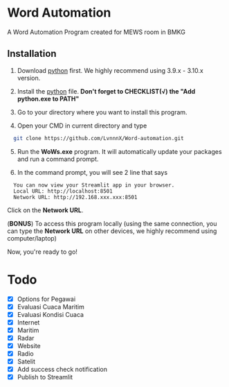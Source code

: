 
# Word Automation
A Word Automation Program created for MEWS room in BMKG

## Installation

1. Download [python](https://www.python.org/downloads/) first. We highly recommend using 3.9.x - 3.10.x version.

2. Install the [python](https://www.python.org/downloads/) file. **Don't forget to CHECKLIST(√) the "Add python.exe to PATH"**

3. Go to your directory where you want to install this program.

4. Open your CMD in current directory and type 
```bash
  git clone https://github.com/LvnnnX/Word-automation.git
```

5. Run the **WoWs.exe** program. It will automatically update your packages and run a command prompt.

6. In the command prompt, you will see 2 line that says
```
  You can now view your Streamlit app in your browser.
  Local URL: http://localhost:8501
  Network URL: http://192.168.xxx.xxx:8501
```
Click on the **Network URL**.

(**BONUS**) To access this program locally (using the same connection, you can type the **Network URL** on other devices, we highly recommend using computer/laptop)

Now, you're ready to go!

# Todo
- [x] Options for Pegawai 
- [x] Evaluasi Cuaca Maritim 
- [x] Evaluasi Kondisi Cuaca 
- [x] Internet
- [x] Maritim
- [x] Radar
- [x] Website
- [x] Radio
- [x] Satelit
- [x] Add success check notification
- [x] Publish to Streamlit